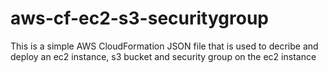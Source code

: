 # aws-cf-ec2-s3-securitygroup
This is a simple AWS CloudFormation JSON file that is used to decribe and deploy an ec2 instance, s3 bucket and security group on the ec2 instance
